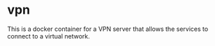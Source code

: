 # vpn
This is a docker container for a VPN server that allows the services to connect to a virtual network.
